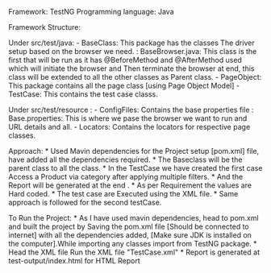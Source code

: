 Framework: TestNG
Programming language: Java


Framework Structure:

Under src/test/java:
		- BaseClass: This package has the classes The driver setup based on the browser we need.
			 : BaseBrowser.java: This class is the first that will be run as it has @BeforeMethod and @AfterMethod used 
				which will initiate the browser and Then terminate the browser at end, this class will be extended 
				to all the other classes as Parent class. 
		- PageObject: This package contains all the page class [using Page Object Model]
		- TestCase: This contains the test case classs.

Under src/test/resource : 
		- ConfigFiles: Contains the base properties file 
			: Base.properties: This is where we pase the browser we want to run and URL details and all.
		- Locators: Contains the locators for respective page classes.
		



Approach:
	* Used Mavin dependencies for the Project setup [pom.xml] file, have added all the dependencies required.
	* The Baseclass will be the parent class to all the class.
	* In the TestCase we have created the first case Access a Product via category after applying multiple filters. 
	* And the Report will be generated at the end .
	* As per Requirement the values are Hard coded.
	* The test case are Executed using the XML file.
	* Same approach is followed for the second testCase.
	
	
	
	
To Run the Project: 
	* As I have used mavin dependencies, head to pom.xml and built the project by Saving the pom.xml file [Should be connected to internet] with all the
	dependencies added, [Make sure JDK is installed on the computer].While importing any classes import from TestNG package.
	* Head the XML file
		Run the XML file "TestCase.xml"
	* Report is generated at test-output/index.html for HTML Report
	
	
	
	

	